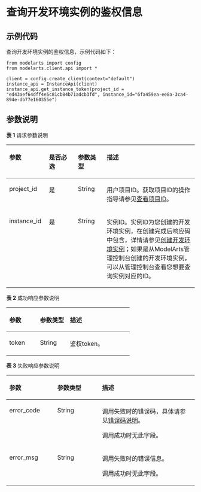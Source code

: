 # 查询开发环境实例的鉴权信息<a name="modelarts_04_0113"></a>

## 示例代码<a name="section20261580353"></a>

查询开发环境实例的鉴权信息，示例代码如下：

```
from modelarts import config
from modelarts.client.api import *

client = config.create_client(context="default")
instance_api = InstanceApi(client)
instance_api.get_instance_token(project_id = "ed43aef64dff4e5c81cb84b71adcb3fd", instance_id="6fa459ea-ee8a-3ca4-894e-db77e160355e")
```

## 参数说明<a name="section722833995517"></a>

**表 1**  请求参数说明

<a name="table569625523811"></a>
<table><thead align="left"><tr id="row169945510386"><th class="cellrowborder" valign="top" width="21.099999999999998%" id="mcps1.2.5.1.1"><p id="p370019557384"><a name="p370019557384"></a><a name="p370019557384"></a>参数</p>
</th>
<th class="cellrowborder" valign="top" width="15.340000000000002%" id="mcps1.2.5.1.2"><p id="p2702115512388"><a name="p2702115512388"></a><a name="p2702115512388"></a>是否必选</p>
</th>
<th class="cellrowborder" valign="top" width="15.229999999999999%" id="mcps1.2.5.1.3"><p id="p1704955163819"><a name="p1704955163819"></a><a name="p1704955163819"></a>参数类型</p>
</th>
<th class="cellrowborder" valign="top" width="48.33%" id="mcps1.2.5.1.4"><p id="p070515554383"><a name="p070515554383"></a><a name="p070515554383"></a>描述</p>
</th>
</tr>
</thead>
<tbody><tr id="row187062555388"><td class="cellrowborder" valign="top" width="21.099999999999998%" headers="mcps1.2.5.1.1 "><p id="p570711558389"><a name="p570711558389"></a><a name="p570711558389"></a>project_id</p>
</td>
<td class="cellrowborder" valign="top" width="15.340000000000002%" headers="mcps1.2.5.1.2 "><p id="p1070819552389"><a name="p1070819552389"></a><a name="p1070819552389"></a>是</p>
</td>
<td class="cellrowborder" valign="top" width="15.229999999999999%" headers="mcps1.2.5.1.3 "><p id="p147095558384"><a name="p147095558384"></a><a name="p147095558384"></a>String</p>
</td>
<td class="cellrowborder" valign="top" width="48.33%" headers="mcps1.2.5.1.4 "><p id="p4972959911831"><a name="p4972959911831"></a><a name="p4972959911831"></a>用户项目ID。获取项目ID的操作指导请参见<a href="查看项目ID.md">查看项目ID</a>。</p>
</td>
</tr>
<tr id="row87871423337"><td class="cellrowborder" valign="top" width="21.099999999999998%" headers="mcps1.2.5.1.1 "><p id="p532114173316"><a name="p532114173316"></a><a name="p532114173316"></a>instance_id</p>
</td>
<td class="cellrowborder" valign="top" width="15.340000000000002%" headers="mcps1.2.5.1.2 "><p id="p1532216417335"><a name="p1532216417335"></a><a name="p1532216417335"></a>是</p>
</td>
<td class="cellrowborder" valign="top" width="15.229999999999999%" headers="mcps1.2.5.1.3 "><p id="p43238414337"><a name="p43238414337"></a><a name="p43238414337"></a>String</p>
</td>
<td class="cellrowborder" valign="top" width="48.33%" headers="mcps1.2.5.1.4 "><p id="p232518412339"><a name="p232518412339"></a><a name="p232518412339"></a>实例ID。实例ID为您创建的开发环境实例，在创建完成后响应码中包含，详情请参见<a href="创建开发环境实例.md">创建开发环境实例</a>；如果是从ModelArts管理控制台创建的开发环境实例，可以从管理控制台查看您想要查询实例对应的ID。</p>
</td>
</tr>
</tbody>
</table>

**表 2**  成功响应参数说明

<a name="table973120224596"></a>
<table><thead align="left"><tr id="row2731522195910"><th class="cellrowborder" valign="top" width="24.91249124912491%" id="mcps1.2.4.1.1"><p id="p57306225598"><a name="p57306225598"></a><a name="p57306225598"></a>参数</p>
</th>
<th class="cellrowborder" valign="top" width="24.21242124212421%" id="mcps1.2.4.1.2"><p id="p117308225593"><a name="p117308225593"></a><a name="p117308225593"></a>参数类型</p>
</th>
<th class="cellrowborder" valign="top" width="50.87508750875088%" id="mcps1.2.4.1.3"><p id="p2730132255915"><a name="p2730132255915"></a><a name="p2730132255915"></a>描述</p>
</th>
</tr>
</thead>
<tbody><tr id="row1873172215912"><td class="cellrowborder" valign="top" width="24.91249124912491%" headers="mcps1.2.4.1.1 "><p id="p4731322145919"><a name="p4731322145919"></a><a name="p4731322145919"></a>token</p>
</td>
<td class="cellrowborder" valign="top" width="24.21242124212421%" headers="mcps1.2.4.1.2 "><p id="p117311922115916"><a name="p117311922115916"></a><a name="p117311922115916"></a>String</p>
</td>
<td class="cellrowborder" valign="top" width="50.87508750875088%" headers="mcps1.2.4.1.3 "><p id="p6731182225914"><a name="p6731182225914"></a><a name="p6731182225914"></a>鉴权token。</p>
</td>
</tr>
</tbody>
</table>

**表 3**  失败响应参数说明

<a name="table55928961173927"></a>
<table><thead align="left"><tr id="row40618446173927"><th class="cellrowborder" valign="top" width="25.490000000000002%" id="mcps1.2.4.1.1"><p id="p1631242217407"><a name="p1631242217407"></a><a name="p1631242217407"></a>参数</p>
</th>
<th class="cellrowborder" valign="top" width="23.72%" id="mcps1.2.4.1.2"><p id="p5427574117407"><a name="p5427574117407"></a><a name="p5427574117407"></a>参数类型</p>
</th>
<th class="cellrowborder" valign="top" width="50.79%" id="mcps1.2.4.1.3"><p id="p12364118914"><a name="p12364118914"></a><a name="p12364118914"></a>描述</p>
</th>
</tr>
</thead>
<tbody><tr id="row11062410173927"><td class="cellrowborder" valign="top" width="25.490000000000002%" headers="mcps1.2.4.1.1 "><p id="p688954611624"><a name="p688954611624"></a><a name="p688954611624"></a>error_code</p>
</td>
<td class="cellrowborder" valign="top" width="23.72%" headers="mcps1.2.4.1.2 "><p id="p3804851211624"><a name="p3804851211624"></a><a name="p3804851211624"></a>String</p>
</td>
<td class="cellrowborder" valign="top" width="50.79%" headers="mcps1.2.4.1.3 "><p id="p156551524172412"><a name="p156551524172412"></a><a name="p156551524172412"></a>调用失败时的错误码，具体请参见<a href="公共参数.md#section29446341644">错误码说明</a>。</p>
<p id="p6203060911624"><a name="p6203060911624"></a><a name="p6203060911624"></a>调用成功时无此字段。</p>
</td>
</tr>
<tr id="row52351653173927"><td class="cellrowborder" valign="top" width="25.490000000000002%" headers="mcps1.2.4.1.1 "><p id="p4368550411624"><a name="p4368550411624"></a><a name="p4368550411624"></a>error_msg</p>
</td>
<td class="cellrowborder" valign="top" width="23.72%" headers="mcps1.2.4.1.2 "><p id="p6574380911624"><a name="p6574380911624"></a><a name="p6574380911624"></a>String</p>
</td>
<td class="cellrowborder" valign="top" width="50.79%" headers="mcps1.2.4.1.3 "><p id="p1277593619"><a name="p1277593619"></a><a name="p1277593619"></a>调用失败时的错误信息。</p>
<p id="p2364831411624"><a name="p2364831411624"></a><a name="p2364831411624"></a>调用成功时无此字段。</p>
</td>
</tr>
</tbody>
</table>

